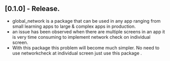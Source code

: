 ## [0.1.0] - Release.

- global_network is a package that can be used in any app ranging from small learning apps to large & complex apps in production.
- an issue has been observed when there are multiple screens in an app it is very time consuming to implement network check on individual screen.
- With this package this problem will become much simpler. No need to use networkcheck at individual screen just use this package .
